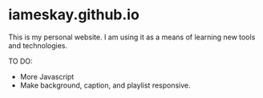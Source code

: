 # iameskay.github.io

This is my personal website. I am using it as a means of learning new tools and technologies. 

TO DO:
- More Javascript
- Make background, caption, and playlist responsive.

